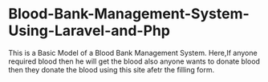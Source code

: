 # Blood-Bank-Management-System-Using-Laravel-and-Php
This is a Basic Model of a Blood Bank Management System. Here,If anyone required blood then he will get the blood also anyone wants to donate blood then they donate the blood using this site afetr the filling form.
